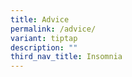 ```yaml
---
title: Advice
permalink: /advice/
variant: tiptap
description: ""
third_nav_title: Insomnia
---
```

